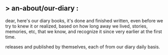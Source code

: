 ## > an-about/our-diary :

dear, 
here's our diary books,
it's done and finished written, even before we try to knew it or realized, based on how long away we lived, stories, memories, etc, that we know, and recognize it since very earlier at the first time.

releases and published by themselves, each of from our diary daily basis.

